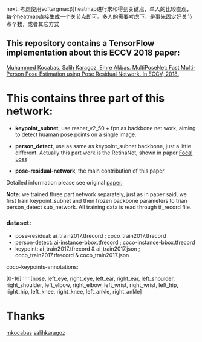 next: 考虑使用softargmax对heatmap进行求和得到关键点，单人的比较直观，每个heatmap直接生成一个关节点即可。多人的需要考虑下，是事先固定好关节点个数，或者其它方式

## This repository contains a TensorFlow implementation about this ECCV 2018 paper:

[Muhammed Kocabas, Salih Karagoz, Emre Akbas. MultiPoseNet: Fast Multi-Person Pose Estimation using Pose Residual Network. In ECCV, 2018.](https://arxiv.org/abs/1807.04067)

# This contains three part of this network:
    
- **keypoint_subnet**, use resnet_v2_50 + fpn as backbone net work, aiming to detect huaman pose points on a single image.

- **person_detect**, use as same as keypoint_subnet backbone, just a little different. Actually this part work is the RetinaNet, shown in paper [Focal Loss](https://arxiv.org/abs/1708.02002)

- **pose-residual-network**, the main contribution of this paper

Detailed information please see original [paper.](https://arxiv.org/abs/1807.04067)

**Note:** we trained three part network separately, just as in paper said, we first train keypoint_subnet and then frozen backbone parameters to trian person_detect sub_network. All training data is 
read through tf_record file.


### dataset: 

- pose-residual: ai_train2017.tfrecord ; coco_train2017.tfrecord
- person-detect: ai-instance-bbox.tfrecord ; coco-instance-bbox.tfrecord
- keypoint: ai_train2017.tfrecord & ai_train2017.json ; coco_train2017.tfrecord & coco_train2017.json

coco-keypoints-annotations:

[0-16]::::::[nose, left_eye, right_eye, left_ear, right_ear, left_shoulder, right_shoulder, left_elbow,
 right_elbow, left_wrist, right_wrist, left_hip, right_hip, left_knee, right_knee, left_ankle, right_ankle]

 # Thanks
 
 [mkocabas](https://github.com/mkocabas/pose-residual-network)
 [salihkaragoz](https://github.com/salihkaragoz/pose-residual-network-pytorch)
 
 
